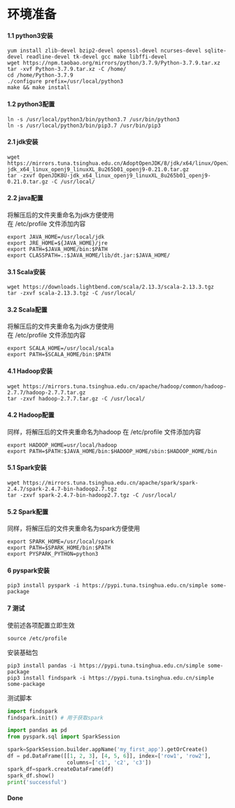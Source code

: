 # 环境准备

#### 1.1 python3安装
``` shell script
yum install zlib-devel bzip2-devel openssl-devel ncurses-devel sqlite-devel readline-devel tk-devel gcc make libffi-devel
wget https://npm.taobao.org/mirrors/python/3.7.9/Python-3.7.9.tar.xz
tar -xvf Python-3.7.9.tar.xz -C /home/
cd /home/Python-3.7.9
./configure prefix=/usr/local/python3
make && make install
```

#### 1.2 python3配置
```shell script
ln -s /usr/local/python3/bin/python3.7 /usr/bin/python3
ln -s /usr/local/python3/bin/pip3.7 /usr/bin/pip3
```

#### 2.1 jdk安装
```
wget https://mirrors.tuna.tsinghua.edu.cn/AdoptOpenJDK/8/jdk/x64/linux/OpenJDK8U-jdk_x64_linux_openj9_linuxXL_8u265b01_openj9-0.21.0.tar.gz
tar -zxvf OpenJDK8U-jdk_x64_linux_openj9_linuxXL_8u265b01_openj9-0.21.0.tar.gz -C /usr/local/
```
#### 2.2 java配置
将解压后的文件夹重命名为jdk方便使用   
在 /etc/profile 文件添加内容   
```
export JAVA_HOME=/usr/local/jdk
export JRE_HOME=${JAVA_HOME}/jre
export PATH=$JAVA_HOME/bin:$PATH
export CLASSPATH=.:$JAVA_HOME/lib/dt.jar:$JAVA_HOME/
```

#### 3.1 Scala安装
```
wget https://downloads.lightbend.com/scala/2.13.3/scala-2.13.3.tgz
tar -zxvf scala-2.13.3.tgz -C /usr/local/
```
#### 3.2 Scala配置
将解压后的文件夹重命名为jdk方便使用  
在 /etc/profile 文件添加内容
```
export SCALA_HOME=/usr/local/scala
export PATH=$SCALA_HOME/bin:$PATH
```

#### 4.1 Hadoop安装
```
wget https://mirrors.tuna.tsinghua.edu.cn/apache/hadoop/common/hadoop-2.7.7/hadoop-2.7.7.tar.gz
tar -zxvf hadoop-2.7.7.tar.gz -C /usr/local/
```
#### 4.2 Hadoop配置
同样，将解压后的文件夹重命名为hadoop
在 /etc/profile 文件添加内容 
```
export HADOOP_HOME=usr/local/hadoop
export PATH=$PATH:$JAVA_HOME/bin:$HADOOP_HOME/sbin:$HADOOP_HOME/bin
```

#### 5.1 Spark安装
```
wget https://mirrors.tuna.tsinghua.edu.cn/apache/spark/spark-2.4.7/spark-2.4.7-bin-hadoop2.7.tgz
tar -zxvf spark-2.4.7-bin-hadoop2.7.tgz -C /usr/local/
```
#### 5.2 Spark配置
同样，将解压后的文件夹重命名为spark方便使用
```
export SPARK_HOME=/usr/local/spark
export PATH=$SPARK_HOME/bin:$PATH
export PYSPARK_PYTHON=python3
```
#### 6 pyspark安装
```shell script
pip3 install pyspark -i https://pypi.tuna.tsinghua.edu.cn/simple some-package
```

#### 7 测试
使前述各项配置立即生效
```
source /etc/profile
```
安装基础包
```shell script
pip3 install pandas -i https://pypi.tuna.tsinghua.edu.cn/simple some-package
pip3 install findspark -i https://pypi.tuna.tsinghua.edu.cn/simple some-package
```
测试脚本
```Python
import findspark
findspark.init() # 用于获取spark

import pandas as pd
from pyspark.sql import SparkSession

spark=SparkSession.builder.appName('my_first_app').getOrCreate()
df = pd.DataFrame([[1, 2, 3], [4, 5, 6]], index=['row1', 'row2'],
                   columns=['c1', 'c2', 'c3'])
spark_df=spark.createDataFrame(df)
spark_df.show()
print('successful')
```
#### Done